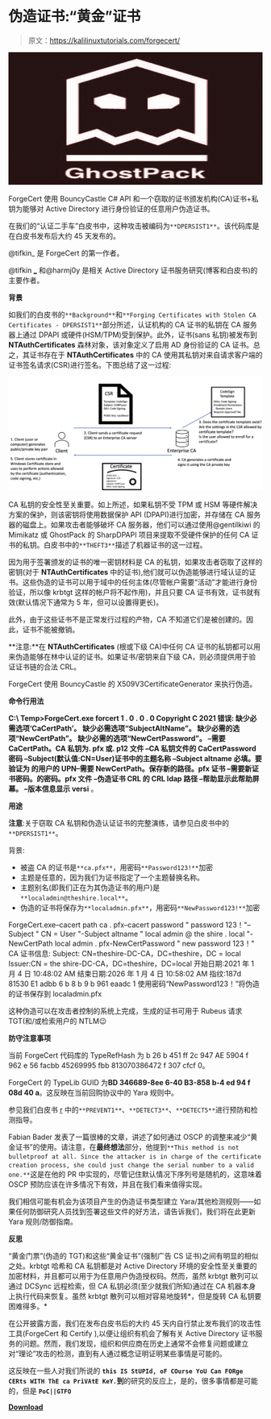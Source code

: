 # 伪造证书:“黄金”证书

> 原文：<https://kalilinuxtutorials.com/forgecert/>

[![](img//568dc491113304d0f979ccd02d81af3b.png)](https://blogger.googleusercontent.com/img/a/AVvXsEixEnAqxmrzKAW5-Uv5lew56k-mlC9A_lU-OmSPLwfbkG1it7P3-S-qHvxfRnHzNhCC9wpmF4SU6mUtYNplX7yzO-6M_aKuMgo1jFnXj4DTi2IYzX2asYgR6ziq5x-BYoStdjkM_fpdrVFJAXv7KkDXxQTqNt-ouRanHWUC6BcBw8UkxP3utFnVOdcn=s728)

ForgeCert 使用 BouncyCastle C# API 和一个窃取的证书颁发机构(CA)证书+私钥为能够对 Active Directory 进行身份验证的任意用户伪造证书。

在我们的“认证二手车”白皮书中，这种攻击被编码为`**DPERSIST1**`。该代码库是在白皮书发布后大约 45 天发布的。

@tifkin_ 是 ForgeCert 的第一作者。

@tifkin [_](https://twitter.com/tifkin_) 和@harmj0y 是相关 Active Directory 证书服务研究(博客和白皮书)的主要作者。

**背景**

如我们的白皮书的`**Background**`和`**Forging Certificates with Stolen CA Certificates - DPERSIST1**`部分所述，认证机构的 CA 证书的私钥在 CA 服务器上通过 DPAPI 或硬件(HSM/TPM)受到保护。此外，证书(sans 私钥)被发布到 **NTAuthCertificates** 森林对象，该对象定义了启用 AD 身份验证的 CA 证书。总之，其证书存在于 **NTAuthCertificates** 中的 CA 使用其私钥对来自请求客户端的证书签名请求(CSR)进行签名。下图总结了这一过程:

![](img//c91c0461026af16b2a19beb1e67b18b6.png)

CA 私钥的安全性至关重要。如上所述，如果私钥不受 TPM 或 HSM 等硬件解决方案的保护，则该密钥将使用数据保护 API (DPAPI)进行加密，并存储在 CA 服务器的磁盘上。如果攻击者能够破坏 CA 服务器，他们可以通过使用@gentilkiwi 的 Mimikatz 或 GhostPack 的 SharpDPAPI 项目来提取不受硬件保护的任何 CA 证书的私钥。白皮书中的`**THEFT3**`描述了机器证书的这一过程。

因为用于签署颁发的证书的唯一密钥材料是 CA 的私钥，如果攻击者窃取了这样的密钥(对于 **NTAuthCertificates** 中的证书),他们就可以伪造能够进行域认证的证书。这些伪造的证书可以用于域中的任何主体(尽管帐户需要“活动”才能进行身份验证，所以像 krbtgt 这样的帐户将不起作用)，并且只要 CA 证书有效，证书就有效(默认情况下通常为 5 年，但可以设置得更长)。

此外，由于这些证书不是正常发行过程的产物，CA 不知道它们是被创建的。因此，证书不能被撤销。

**注意:**在 **NTAuthCertificates** (根或下级 CA)中任何 CA 证书的私钥都可以用来伪造能够在林中认证的证书。如果证书/密钥来自下级 CA，则必须提供用于验证证书链的合法 CRL。

ForgeCert 使用 BouncyCastle 的 X509V3CertificateGenerator 来执行伪造。

**命令行用法**

**C:\ Temp>ForgeCert.exe
forcert 1 . 0 . 0 . 0
Copyright C 2021
错误:
缺少必需选项‘CaCertPath’。
缺少必需选项“SubjectAltName”。
缺少必需的选项“NewCertPath”。
缺少必需的选项“NewCertPassword”。
–需要 CaCertPath。CA 私钥为. pfx 或. p12 文件
–CA 私钥文件的 CaCertPassword 密码
–Subject(默认值:CN=User)证书中的主题名称
–Subject altname 必填。要验证为
的用户的 UPN–需要 NewCertPath。保存新的路径。pfx 证书
–需要新证书密码。的密码。pfx 文件
–伪造证书 CRL 的 CRL ldap 路径
–帮助显示此帮助屏幕。
–版本信息显示 versi** 。

**用途**

**注意**:关于窃取 CA 私钥和伪造认证证书的完整演练，请参见白皮书中的`**DPERSIST1**`。

背景:

*   被盗 CA 的证书是`**ca.pfx**`，用密码`**Password123!**`加密
*   主题是任意的，因为我们为证书指定了一个主题替换名称。
*   主题别名(即我们正在为其伪造证书的用户)是`**localadmin@theshire.local**`。
*   伪造的证书将保存为`**localadmin.pfx**`，用密码`**NewPassword123!**`加密

ForgeCert.exe–cacert path ca . pfx–cacert password " password 123！"–Subject " CN = User "-Subject altname " local admin @ the shire . local "-NewCertPath local admin . pfx-NewCertPassword " new password 123！"
CA 证书信息:
Subject: CN=theshire-DC-CA，DC=theshire，DC = local
Issuer:CN = the shire-DC-CA，DC=theshire，DC=local
开始日期:2021 年 1 月 4 日 10:48:02 AM
结束日期:2026 年 1 月 4 日 10:58:02 AM
指纹:187d 81530 E1 adbb 6 b 8 b 9 b 961 eaadc 1 使用密码“NewPassword123！”将伪造的证书保存到 localadmin.pfx

这种伪造可以在攻击者控制的系统上完成，生成的证书可用于 Rubeus 请求 TGT(和/或检索用户的 NTLM😉

**防守注意事项**

当前 ForgeCert 代码库的 TypeRefHash 为 b 26 b 451 ff 2c 947 AE 5904 f 962 e 56 facbb 45269995 fbb 813070386472 f 307 cfcf 0。

ForgeCert 的 TypeLib GUID 为**BD 346689-8ee 6-40 B3-858 b-4 ed 94 f 08d 40 a**。这反映在当前回购协议中的 Yara 规则中。

参见我们白皮书 [r](https://specterops.io/assets/resources/Certified_Pre-Owned.pdf) 中的`**PREVENT1**`、`**DETECT3**`、`**DETECT5**`进行预防和检测指导。

Fabian Bader 发表了一篇很棒的文章，讲述了如何通过 OSCP 的调整来减少“黄金证书”的使用。请注意，在**最终想法**部分，他提到`**This method is not bulletproof at all. Since the attacker is in charge of the certificate creation process, she could just change the serial number to a valid one.**`这是在他的 PR 中实现的，尽管记住默认情况下序列号是随机的，这意味着 OSCP 预防应该在许多情况下有效，并且在我们看来值得实现。

我们相信可能有机会为该项目产生的伪造证书类型建立 Yara/其他检测规则——如果任何防御研究人员找到签署这些文件的好方法，请告诉我们，我们将在此更新 Yara 规则/防御指南。

**反思**

“黄金门票”(伪造的 TGT)和这些“黄金证书”(强制广告 CS 证书)之间有明显的相似之处。krbtgt 哈希和 CA 私钥都是对 Active Directory 环境的安全性至关重要的加密材料，并且都可以用于为任意用户伪造授权码。然而，虽然 krbtgt 散列可以通过 DCSync 远程检索，但 CA 私钥必须(至少就我们所知)通过在 CA 机器本身上执行代码来恢复。虽然 krbtgt 散列可以相对容易地旋转*，但是旋转 CA 私钥要困难得多。*

在公开披露方面，我们在发布白皮书后的大约 45 天内自行禁止发布我们的攻击性工具(ForgeCert 和 Certify ),以便让组织有机会了解有关 Active Directory 证书服务的问题。然而，我们发现，组织和供应商在历史上通常不会修复问题或建立对“理论”攻击的检测，直到有人通过概念证明证明某些事情是可能的。

这反映在一些人对我们所说的 **`this IS StUPId, oF COurse YoU Can FORge CERts WITH ThE ca PriVAtE KeY.`到**的研究的反应上，是的，很多事情都是可能的，但是 **`PoC||GTFO`**

[**Download**](https://github.com/GhostPack/ForgeCert)